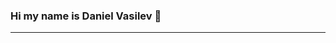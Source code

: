 ### Hi my name is Daniel Vasilev   👋
<hr>
<!--
**ddvasilev20/ddvasilev20** is a ✨ _special_ ✨ repository because its `README.md` (this file) appears on your GitHub profile.

Information about me:

- 🌱 I’m currently learning ...
- 📫 Contact me: DDVasilev20@codingburgas.bg

-->
